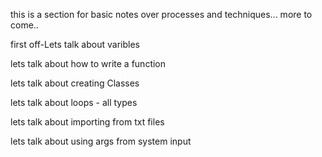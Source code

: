 this is a section for basic notes over processes and techniques... more to come..


first off-Lets talk about varibles



lets talk about how to write a function



lets talk about creating Classes



lets talk about loops - all types




lets talk about importing from txt files



lets talk about using args from system input

